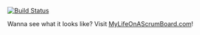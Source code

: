 [![Build Status](https://travis-ci.org/jbrunel/MyLifeOnAScrumBoard.svg?branch=master)](https://travis-ci.org/jbrunel/MyLifeOnAScrumBoard)

Wanna see what it looks like? Visit [MyLifeOnAScrumBoard.com](http://MyLifeOnAScrumBoard.com/ "My Life On A Scrum Board")!
